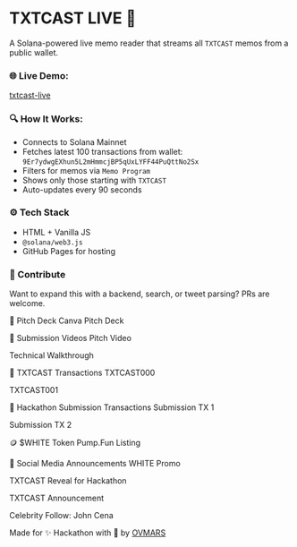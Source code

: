 # TXTCAST LIVE 📡

A Solana-powered live memo reader that streams all `TXTCAST` memos from a public wallet.

### 🌐 Live Demo:
[txtcast-live](https://ovmars.github.io/TXTCAST-LIVE/)

### 🔍 How It Works:
- Connects to Solana Mainnet
- Fetches latest 100 transactions from wallet: `9Er7ydwgEXhun5L2mHmmcjBP5qUxLYFF44PuQttNo2Sx`
- Filters for memos via `Memo Program`
- Shows only those starting with `TXTCAST`
- Auto-updates every 90 seconds

### ⚙️ Tech Stack
- HTML + Vanilla JS
- `@solana/web3.js`
- GitHub Pages for hosting

### 🚀 Contribute
Want to expand this with a backend, search, or tweet parsing? PRs are welcome.


📄 Pitch Deck
Canva Pitch Deck

🎥 Submission Videos
Pitch Video

Technical Walkthrough

🧾 TXTCAST Transactions
TXTCAST000

TXTCAST001

🔧 Hackathon Submission Transactions
Submission TX 1

Submission TX 2

🪙 $WHITE Token
Pump.Fun Listing

📢 Social Media Announcements
WHITE Promo

TXTCAST Reveal for Hackathon

TXTCAST Announcement

Celebrity Follow: John Cena



Made for ✨ Hackathon with 💚 by [OVMARS](https://github.com/OVMARS)
